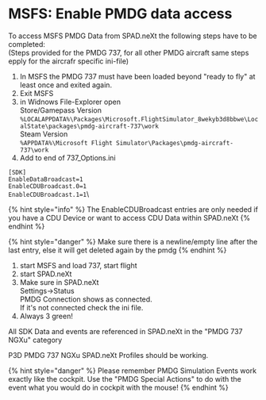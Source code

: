 # MSFS: Enable PMDG data access

To access MSFS PMDG Data from SPAD.neXt the following steps have to be completed:\
(Steps provided for the PMDG 737, for all other PMDG aircraft same steps epply for the aircrafr specific ini-file)

1. In MSFS the PMDG 737 must have been loaded beyond "ready to fly" at least once and exited again.
2. Exit MSFS
3. in Widnows File-Explorer open \
   Store/Gamepass Version \
   `%LOCALAPPDATA%\Packages\Microsoft.FlightSimulator_8wekyb3d8bbwe\LocalState\packages\pmdg-aircraft-737\work` \
   Steam Version \
   `%APPDATA%\Microsoft Flight Simulator\Packages\pmdg-aircraft-737\work`
4. Add to end of 737\_Options.ini

`[SDK]` \
`EnableDataBroadcast=1` \
`EnableCDUBroadcast.0=1` \
`EnableCDUBroadcast.1=1`\


{% hint style="info" %}
The EnableCDUBroadcast entries are only needed if you have a CDU Device or want to access CDU Data within SPAD.neXt
{% endhint %}

{% hint style="danger" %}
Make sure there is a newline/empty line after the last entry, else it will get deleted again by the pmdg
{% endhint %}

1. start MSFS and load 737, start flight
2. start SPAD.neXt
3. Make sure in SPAD.neXt\
   Settings->Status\
   PMDG Connection shows as connected. \
   If it's not connected check the ini file.
4. Always 3 green!

All SDK Data and events are referenced in SPAD.neXt in the  "PMDG 737 NGXu" category



P3D PMDG 737 NGXu SPAD.neXt Profiles should be working.

{% hint style="danger" %}
Please remember PMDG Simulation Events work exactly like the cockpit. Use the "PMDG Special Actions" to do with the event what you would do in cockpit with the mouse!
{% endhint %}
